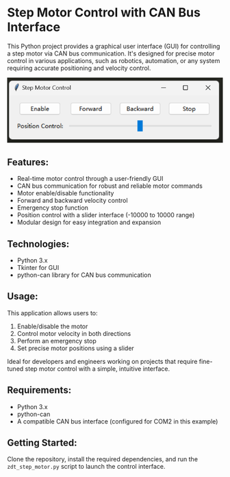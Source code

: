 # Step Motor Control with CAN Bus Interface

This Python project provides a graphical user interface (GUI) for controlling a step motor via CAN bus communication. It's designed for precise motor control in various applications, such as robotics, automation, or any system requiring accurate positioning and velocity control.

![alt text](<./img/gui.png>)

## Features:

- Real-time motor control through a user-friendly GUI
- CAN bus communication for robust and reliable motor commands
- Motor enable/disable functionality
- Forward and backward velocity control
- Emergency stop function
- Position control with a slider interface (-10000 to 10000 range)
- Modular design for easy integration and expansion

## Technologies:

- Python 3.x
- Tkinter for GUI
- python-can library for CAN bus communication

## Usage:

This application allows users to:
1. Enable/disable the motor
2. Control motor velocity in both directions
3. Perform an emergency stop
4. Set precise motor positions using a slider

Ideal for developers and engineers working on projects that require fine-tuned step motor control with a simple, intuitive interface.

## Requirements:

- Python 3.x
- python-can
- A compatible CAN bus interface (configured for COM2 in this example)

## Getting Started:

Clone the repository, install the required dependencies, and run the `zdt_step_motor.py` script to launch the control interface.
